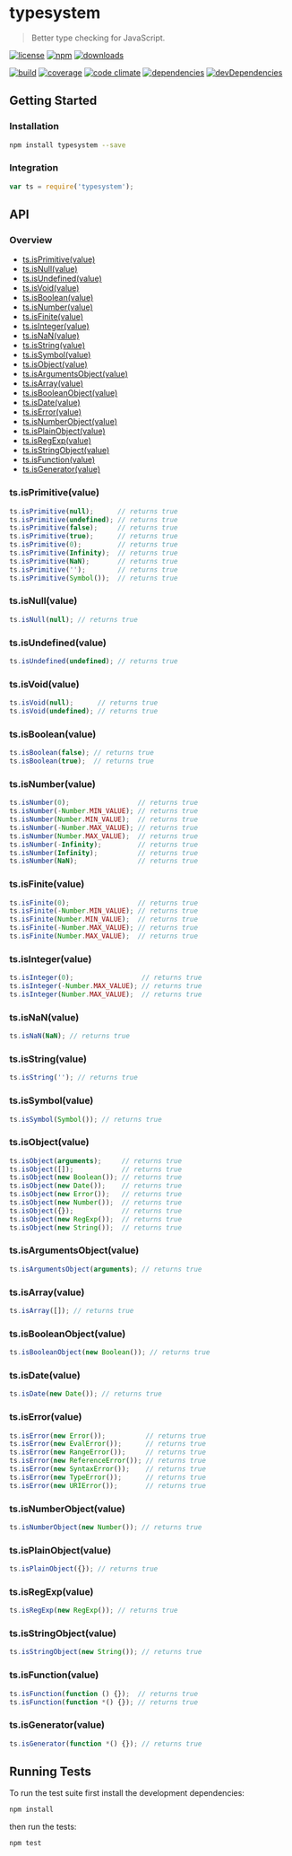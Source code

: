 # typesystem

> Better type checking for JavaScript.

[![license](http://img.shields.io/badge/license-MIT-blue.svg?style=flat)](https://raw.githubusercontent.com/clebert/typesystem/master/LICENSE)
[![npm](http://img.shields.io/npm/v/typesystem.svg?style=flat)](https://www.npmjs.org/package/typesystem)
[![downloads](http://img.shields.io/npm/dm/typesystem.svg?style=flat)](https://www.npmjs.org/package/typesystem)

[![build](http://img.shields.io/travis/clebert/typesystem/master.svg?style=flat)](https://travis-ci.org/clebert/typesystem)
[![coverage](http://img.shields.io/coveralls/clebert/typesystem/master.svg?style=flat)](https://coveralls.io/r/clebert/typesystem)
[![code climate](http://img.shields.io/codeclimate/github/clebert/typesystem.svg?style=flat)](https://codeclimate.com/github/clebert/typesystem)
[![dependencies](http://img.shields.io/david/clebert/typesystem.svg?style=flat)](https://david-dm.org/clebert/typesystem#info=dependencies&view=table)
[![devDependencies](http://img.shields.io/david/dev/clebert/typesystem.svg?style=flat)](https://david-dm.org/clebert/typesystem#info=devDependencies&view=table)

## Getting Started

### Installation

```sh
npm install typesystem --save
```

### Integration

```javascript
var ts = require('typesystem');
```

## API

### Overview

- [ts.isPrimitive(value)](#tsisprimitivevalue)
- [ts.isNull(value)](#tsisnullvalue)
- [ts.isUndefined(value)](#tsisundefinedvalue)
- [ts.isVoid(value)](#tsisvoidvalue)
- [ts.isBoolean(value)](#tsisbooleanvalue)
- [ts.isNumber(value)](#tsisnumbervalue)
- [ts.isFinite(value)](#tsisfinitevalue)
- [ts.isInteger(value)](#tsisintegervalue)
- [ts.isNaN(value)](#tsisnanvalue)
- [ts.isString(value)](#tsisstringvalue)
- [ts.isSymbol(value)](#tsissymbolvalue)
- [ts.isObject(value)](#tsisobjectvalue)
- [ts.isArgumentsObject(value)](#tsisargumentsobjectvalue)
- [ts.isArray(value)](#tsisarrayvalue)
- [ts.isBooleanObject(value)](#tsisbooleanobjectvalue)
- [ts.isDate(value)](#tsisdatevalue)
- [ts.isError(value)](#tsiserrorvalue)
- [ts.isNumberObject(value)](#tsisnumberobjectvalue)
- [ts.isPlainObject(value)](#tsisplainobjectvalue)
- [ts.isRegExp(value)](#tsisregexpvalue)
- [ts.isStringObject(value)](#tsisstringobjectvalue)
- [ts.isFunction(value)](#tsisfunctionvalue)
- [ts.isGenerator(value)](#tsisgeneratorvalue)

### ts.isPrimitive(value)

```javascript
ts.isPrimitive(null);      // returns true
ts.isPrimitive(undefined); // returns true
ts.isPrimitive(false);     // returns true
ts.isPrimitive(true);      // returns true
ts.isPrimitive(0);         // returns true
ts.isPrimitive(Infinity);  // returns true
ts.isPrimitive(NaN);       // returns true
ts.isPrimitive('');        // returns true
ts.isPrimitive(Symbol());  // returns true
```

### ts.isNull(value)

```javascript
ts.isNull(null); // returns true
```

### ts.isUndefined(value)

```javascript
ts.isUndefined(undefined); // returns true
```

### ts.isVoid(value)

```javascript
ts.isVoid(null);      // returns true
ts.isVoid(undefined); // returns true
```

### ts.isBoolean(value)

```javascript
ts.isBoolean(false); // returns true
ts.isBoolean(true);  // returns true
```

### ts.isNumber(value)

```javascript
ts.isNumber(0);                 // returns true
ts.isNumber(-Number.MIN_VALUE); // returns true
ts.isNumber(Number.MIN_VALUE);  // returns true
ts.isNumber(-Number.MAX_VALUE); // returns true
ts.isNumber(Number.MAX_VALUE);  // returns true
ts.isNumber(-Infinity);         // returns true
ts.isNumber(Infinity);          // returns true
ts.isNumber(NaN);               // returns true
```

### ts.isFinite(value)

```javascript
ts.isFinite(0);                 // returns true
ts.isFinite(-Number.MIN_VALUE); // returns true
ts.isFinite(Number.MIN_VALUE);  // returns true
ts.isFinite(-Number.MAX_VALUE); // returns true
ts.isFinite(Number.MAX_VALUE);  // returns true
```

### ts.isInteger(value)

```javascript
ts.isInteger(0);                 // returns true
ts.isInteger(-Number.MAX_VALUE); // returns true
ts.isInteger(Number.MAX_VALUE);  // returns true
```

### ts.isNaN(value)

```javascript
ts.isNaN(NaN); // returns true
```

### ts.isString(value)

```javascript
ts.isString(''); // returns true
```

### ts.isSymbol(value)

```javascript
ts.isSymbol(Symbol()); // returns true
```

### ts.isObject(value)

```javascript
ts.isObject(arguments);     // returns true
ts.isObject([]);            // returns true
ts.isObject(new Boolean()); // returns true
ts.isObject(new Date());    // returns true
ts.isObject(new Error());   // returns true
ts.isObject(new Number());  // returns true
ts.isObject({});            // returns true
ts.isObject(new RegExp());  // returns true
ts.isObject(new String());  // returns true
```

### ts.isArgumentsObject(value)

```javascript
ts.isArgumentsObject(arguments); // returns true
```

### ts.isArray(value)

```javascript
ts.isArray([]); // returns true
```

### ts.isBooleanObject(value)

```javascript
ts.isBooleanObject(new Boolean()); // returns true
```

### ts.isDate(value)

```javascript
ts.isDate(new Date()); // returns true
```

### ts.isError(value)

```javascript
ts.isError(new Error());          // returns true
ts.isError(new EvalError());      // returns true
ts.isError(new RangeError());     // returns true
ts.isError(new ReferenceError()); // returns true
ts.isError(new SyntaxError());    // returns true
ts.isError(new TypeError());      // returns true
ts.isError(new URIError());       // returns true
```

### ts.isNumberObject(value)

```javascript
ts.isNumberObject(new Number()); // returns true
```

### ts.isPlainObject(value)

```javascript
ts.isPlainObject({}); // returns true
```

### ts.isRegExp(value)

```javascript
ts.isRegExp(new RegExp()); // returns true
```

### ts.isStringObject(value)

```javascript
ts.isStringObject(new String()); // returns true
```

### ts.isFunction(value)

```javascript
ts.isFunction(function () {});  // returns true
ts.isFunction(function *() {}); // returns true
```

### ts.isGenerator(value)

```javascript
ts.isGenerator(function *() {}); // returns true
```

## Running Tests

To run the test suite first install the development dependencies:

```sh
npm install
```

then run the tests:

```sh
npm test
```

